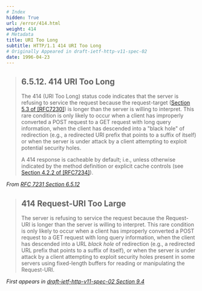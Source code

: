 ```yaml
---
# Index
hidden: True
url: /error/414.html
weight: 414
# Metadata
title: URI Too Long
subtitle: HTTP/1.1 414 URI Too Long
# Originally Appeared in draft-ietf-http-v11-spec-02
date: 1996-04-23
---
```


> ## 6.5.12.  414 URI Too Long
>
> The 414 (URI Too Long) status code indicates that the server is
> refusing to service the request because the request-target
> ([Section 5.3 of [RFC7230]](https://tools.ietf.org/html/rfc7230#section-5.3))
> is longer than the server is willing to interpret.
> This rare condition is only likely to occur when a client has
> improperly converted a POST request to a GET request with long query
> information, when the client has descended into a "black hole" of
> redirection (e.g., a redirected URI prefix that points to a suffix of
> itself) or when the server is under attack by a client attempting to
> exploit potential security holes.
>
> A 414 response is cacheable by default; i.e., unless otherwise
> indicated by the method definition or explicit cache controls (see
> [Section 4.2.2 of [RFC7234]](https://tools.ietf.org/html/rfc7234#section-4.2.2)).

<cite>From [RFC 7231 Section 6.5.12](https://tools.ietf.org/html/rfc7231#section-6.5.12)</cite>

> ## 414 Request-URI Too Large
>
> The server is refusing to service the request because the Request-URI is
> longer than the server is willing to interpret. This rare condition is
> only likely to occur when a client has improperly converted a POST
> request to a GET request with long query information, when the client
> has descended into a URL _black hole_ of redirection (e.g., a redirected
> URL prefix that points to a suffix of itself), or when the server is
> under attack by a client attempting to exploit security holes present in
> some servers using  fixed-length buffers for reading or manipulating the
> Request-URI.

<cite>First appears in [draft-ietf-http-v11-spec-02 Section 9.4](https://tools.ietf.org/html/draft-ietf-http-v11-spec-02#section-9.4)</cite>
